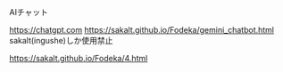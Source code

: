 AIチャット

https://chatgpt.com
https://sakalt.github.io/Fodeka/gemini_chatbot.html
sakalt(ingushe)しか使用禁止

https://sakalt.github.io/Fodeka/4.html
